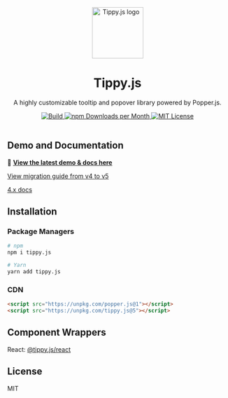 <div align="center">
  <img alt="Tippy.js logo" src="https://github.com/atomiks/tippyjs/raw/master/logo.png" height="117" />
</div>

<div align="center">
  <h1>Tippy.js</h1>
  <p>A highly customizable tooltip and popover library powered by Popper.js.</p>
  <a href="https://travis-ci.org/atomiks/tippyjs">
    <img src="https://img.shields.io/travis/atomiks/tippyjs.svg?color=%2325c879&style=for-the-badge" alt="Build">
  </a>
  <a href="https://www.npmjs.com/package/tippy.js">
   <img src="https://img.shields.io/npm/dm/tippy.js.svg?color=%235599ff&style=for-the-badge" alt="npm Downloads per Month">
  <a>
  <a href="https://github.com/atomiks/tippyjs/blob/master/LICENSE">
    <img src="https://img.shields.io/npm/l/tippy.js.svg?color=%23c677cf&style=for-the-badge" alt="MIT License">
  </a>
  <br>
  <br>
</div>

## Demo and Documentation

🚀 **[View the latest demo & docs here](https://atomiks.github.io/tippyjs/)**

[View migration guide from v4 to v5](https://github.com/atomiks/tippyjs/blob/master/MIGRATION_GUIDE.md)

[4.x docs](https://github.com/atomiks/tippyjs/tree/623e8416fbb314741db603c997081512105c0d96/website/src/pages)

## Installation

### Package Managers

```bash
# npm
npm i tippy.js

# Yarn
yarn add tippy.js
```

### CDN

```html
<script src="https://unpkg.com/popper.js@1"></script>
<script src="https://unpkg.com/tippy.js@5"></script>
```

## Component Wrappers

React: [@tippy.js/react](https://github.com/atomiks/tippy.js-react)

## License

MIT
